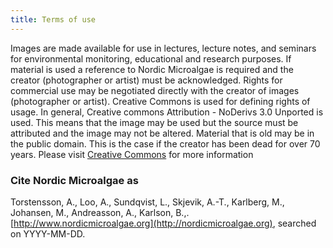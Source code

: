 ```yaml
---
title: Terms of use
---
```


Images are made available for use in lectures, lecture notes, and seminars for environmental monitoring, educational and research purposes.  If material is used a reference to Nordic Microalgae is required and the creator (photographer or artist) must be acknowledged. Rights for commercial use may be negotiated directly with the creator of images (photographer or artist). Creative Commons is used for defining rights of usage. In general, Creative commons Attribution - NoDerivs 3.0 Unported is used. This means that the image may be used but the source must be attributed and the image may not be altered. Material that is old may be in the public domain. This is the case if the creator has been dead for over 70 years. Please visit [Creative Commons](http://creativecommons.org/licenses/) for more information

### Cite Nordic Microalgae as

Torstensson, A., Loo, A., Sundqvist, L., Skjevik, A.-T., Karlberg, M., Johansen, M., Andreasson, A., Karlson, B.,. [http://www.nordicmicroalgae.org](http://nordicmicroalgae.org), searched on YYYY-MM-DD.
